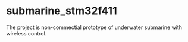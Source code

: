 # submarine_stm32f411

The project is non-commectial prototype of underwater submarine with wireless control.

